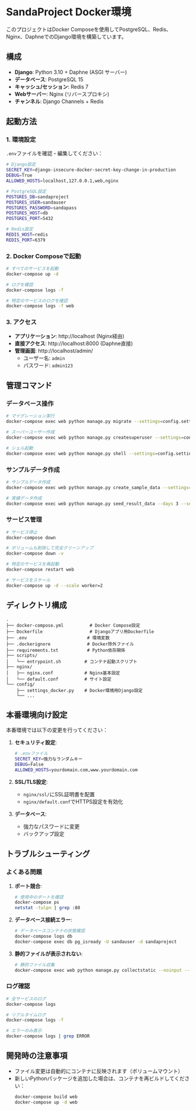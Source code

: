 # SandaProject Docker環境

このプロジェクトはDocker Composeを使用してPostgreSQL、Redis、Nginx、DaphneでのDjango環境を構築しています。

## 構成

- **Django**: Python 3.10 + Daphne (ASGI サーバー)
- **データベース**: PostgreSQL 15
- **キャッシュ/セッション**: Redis 7
- **Webサーバー**: Nginx (リバースプロキシ)
- **チャンネル**: Django Channels + Redis

## 起動方法

### 1. 環境設定

`.env`ファイルを確認・編集してください：

```bash
# Django設定
SECRET_KEY=django-insecure-docker-secret-key-change-in-production
DEBUG=True
ALLOWED_HOSTS=localhost,127.0.0.1,web,nginx

# PostgreSQL設定
POSTGRES_DB=sandaproject
POSTGRES_USER=sandauser
POSTGRES_PASSWORD=sandapass
POSTGRES_HOST=db
POSTGRES_PORT=5432

# Redis設定
REDIS_HOST=redis
REDIS_PORT=6379
```

### 2. Docker Composeで起動

```bash
# すべてのサービスを起動
docker-compose up -d

# ログを確認
docker-compose logs -f

# 特定のサービスのログを確認
docker-compose logs -f web
```

### 3. アクセス

- **アプリケーション**: http://localhost (Nginx経由)
- **直接アクセス**: http://localhost:8000 (Daphne直接)
- **管理画面**: http://localhost/admin/
  - ユーザー名: `admin`
  - パスワード: `admin123`

## 管理コマンド

### データベース操作

```bash
# マイグレーション実行
docker-compose exec web python manage.py migrate --settings=config.settings_docker

# スーパーユーザー作成
docker-compose exec web python manage.py createsuperuser --settings=config.settings_docker

# シェル起動
docker-compose exec web python manage.py shell --settings=config.settings_docker
```

### サンプルデータ作成

```bash
# サンプルデータ作成
docker-compose exec web python manage.py create_sample_data --settings=config.settings_docker

# 実績データ作成
docker-compose exec web python manage.py seed_result_data --days 3 --settings=config.settings_docker
```

### サービス管理

```bash
# サービス停止
docker-compose down

# ボリュームも削除して完全クリーンアップ
docker-compose down -v

# 特定のサービスを再起動
docker-compose restart web

# サービスをスケール
docker-compose up -d --scale worker=2
```

## ディレクトリ構成

```
.
├── docker-compose.yml          # Docker Compose設定
├── Dockerfile                  # Djangoアプリ用Dockerfile
├── .env                       # 環境変数
├── .dockerignore              # Docker除外ファイル
├── requirements.txt           # Python依存関係
├── scripts/
│   └── entrypoint.sh         # コンテナ起動スクリプト
├── nginx/
│   ├── nginx.conf            # Nginx基本設定
│   └── default.conf          # サイト設定
└── config/
    ├── settings_docker.py    # Docker環境用Django設定
    └── ...
```

## 本番環境向け設定

本番環境では以下の変更を行ってください：

1. **セキュリティ設定**:
   ```bash
   # .envファイル
   SECRET_KEY=強力なランダムキー
   DEBUG=False
   ALLOWED_HOSTS=yourdomain.com,www.yourdomain.com
   ```

2. **SSL/TLS設定**:
   - `nginx/ssl/`にSSL証明書を配置
   - `nginx/default.conf`でHTTPS設定を有効化

3. **データベース**:
   - 強力なパスワードに変更
   - バックアップ設定

## トラブルシューティング

### よくある問題

1. **ポート競合**:
   ```bash
   # 使用中のポートを確認
   docker-compose ps
   netstat -tulpn | grep :80
   ```

2. **データベース接続エラー**:
   ```bash
   # データベースコンテナの状態確認
   docker-compose logs db
   docker-compose exec db pg_isready -U sandauser -d sandaproject
   ```

3. **静的ファイルが表示されない**:
   ```bash
   # 静的ファイル収集
   docker-compose exec web python manage.py collectstatic --noinput --settings=config.settings_docker
   ```

### ログ確認

```bash
# 全サービスのログ
docker-compose logs

# リアルタイムログ
docker-compose logs -f

# エラーのみ表示
docker-compose logs | grep ERROR
```

## 開発時の注意事項

- ファイル変更は自動的にコンテナに反映されます（ボリュームマウント）
- 新しいPythonパッケージを追加した場合は、コンテナを再ビルドしてください：
  ```bash
  docker-compose build web
  docker-compose up -d web
  ```